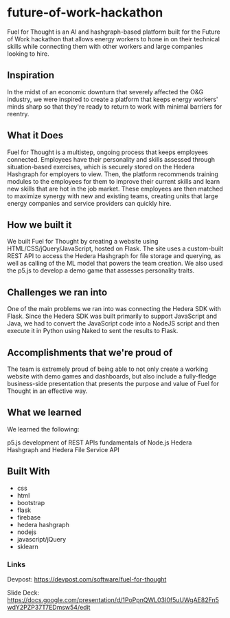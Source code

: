 # future-of-work-hackathon
Fuel for Thought is an AI and hashgraph-based platform built for the Future of Work hackathon that allows energy workers to hone in on their technical skills while connecting them with other workers and large companies looking to hire.

## Inspiration 
In the midst of an economic downturn that severely affected the O&G industry, we were inspired to create a platform that keeps energy workers' minds sharp so that they're ready to return to work with minimal barriers for reentry.

## What it Does
Fuel for Thought is a multistep, ongoing process that keeps employees connected. Employees have their personality and skills assessed through situation-based exercises, which is securely stored on the Hedera Hashgraph for employers to view. Then, the platform recommends training modules to the employees for them to improve their current skills and learn new skills that are hot in the job market. These employees are then matched to maximize synergy with new and existing teams, creating units that large energy companies and service providers can quickly hire.

## How we built it
We built Fuel for Thought by creating a website using HTML/CSS/jQuery/JavaScript, hosted on Flask. The site uses a custom-built REST API to access the Hedera Hashgraph for file storage and querying, as well as calling of the ML model that powers the team creation. We also used the p5.js to develop a demo game that assesses personality traits.

## Challenges we ran into
One of the main problems we ran into was connecting the Hedera SDK with Flask. Since the Hedera SDK was built primarily to support JavaScript and Java, we had to convert the JavaScript code into a NodeJS script and then execute it in Python using Naked to sent the results to Flask.

## Accomplishments that we're proud of
The team is extremely proud of being able to not only create a working website with demo games and dashboards, but also include a fully-fledge business-side presentation that presents the purpose and value of Fuel for Thought in an effective way.

## What we learned
We learned the following:

p5.js
development of REST APIs
fundamentals of Node.js
Hedera Hashgraph and Hedera File Service API

## Built With
 - css
 - html
 - bootstrap
 - flask
 - firebase
 - hedera hashgraph
 - nodejs
 - javascript/jQuery
 - sklearn

### Links
Devpost: https://devpost.com/software/fuel-for-thought

Slide Deck: https://docs.google.com/presentation/d/1PoPpnQWL03I0f5uUWgAE82Fn5wdY2PZP37T7EDmsw54/edit
